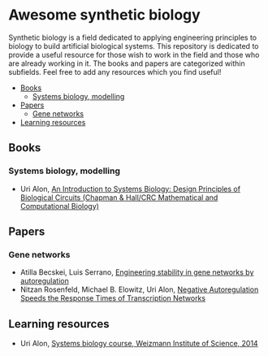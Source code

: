# Awesome synthetic biology
Synthetic biology is a field dedicated to applying engineering principles to biology to build artificial biological systems. This repository is dedicated to provide a useful resource for those wish to work in the field and those who are already working in it. The books and papers are categorized within subfields. Feel free to add any resources which you find useful!

- [Books](#books)  
  - [Systems biology, modelling](#books-modelling)
- [Papers](#papers)
  - [Gene networks](#papers-gene-networks)
- [Learning resources](#learning-resources)

## Books<a name="books"></a>
### Systems biology, modelling<a name="books-modelling"></a>
- Uri Alon, [An Introduction to Systems Biology: Design Principles of Biological Circuits (Chapman & Hall/CRC Mathematical and Computational Biology)](http://www.weizmann.ac.il/mcb/UriAlon/introduction-systems-biology-design-principles-biological-circuits)

## Papers<a name="papers"></a>
### Gene networks<a name="papers-gene-networks">
- Atilla Becskei, Luis Serrano, [Engineering stability in gene networks by autoregulation](https://www.nature.com/articles/35014651)
- Nitzan Rosenfeld, Michael B. Elowitz, Uri Alon, [Negative Autoregulation Speeds the Response Times of Transcription Networks](https://www.weizmann.ac.il/mcb/UriAlon/sites/mcb.UriAlon/files/nar_jmb_reprint.pdf)

## Learning resources<a name="learning-resources"></a>
- Uri Alon, [Systems biology course, Weizmann Institute of Science, 2014](https://www.youtube.com/playlist?list=PLx1I6vEp40NQgAS0wxs53Y9A8-8cL9h_y)
